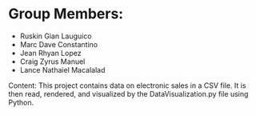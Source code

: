 # Group Members: 
- Ruskin Gian Lauguico 
- Marc Dave Constantino 
- Jean Rhyan Lopez 
- Craig Zyrus Manuel 
- Lance Nathaiel Macalalad

Content:
This project contains data on electronic sales in a CSV file. It is then read, rendered, and visualized by the DataVisualization.py file using Python.

